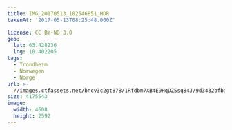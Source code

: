 ```yaml
---
title: IMG_20170513_102546851_HDR
takenAt: '2017-05-13T08:25:48.000Z'

license: CC BY-ND 3.0
geo:
  lat: 63.428236
  lng: 10.402205
tags:
  - Trondheim
  - Norwegen
  - Norge
url: >-
  //images.ctfassets.net/bncv3c2gt878/1Rfdbm7XB4E9HqDZSsq84J/9d3432bfbddbbca3210ea940e98115d9/img_20170513_102546851_hdr_34609896776_o
size: 4175543
image:
  width: 4608
  height: 2592
---
```

